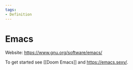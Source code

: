 ```yaml
---
tags:
- Definition
---
```

# Emacs

Website: <https://www.gnu.org/software/emacs/>

To get started see [[Doom Emacs]] and <https://emacs.sexy/>.